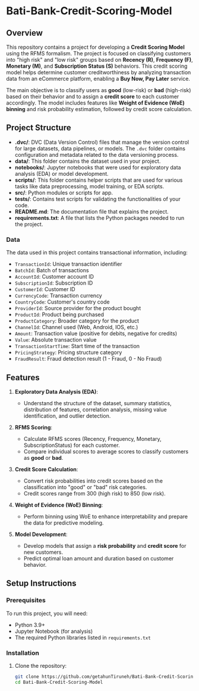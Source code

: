 # Bati-Bank-Credit-Scoring-Model

## Overview
This repository contains a project for developing a **Credit Scoring Model** using the RFMS formalism. The project is focused on classifying customers into "high risk" and "low risk" groups based on **Recency (R)**, **Frequency (F)**, **Monetary (M)**, and **Subscription Status (S)** behaviors. This credit scoring model helps determine customer creditworthiness by analyzing transaction data from an eCommerce platform, enabling a **Buy Now, Pay Later** service.

The main objective is to classify users as **good** (low-risk) or **bad** (high-risk) based on their behavior and to assign a **credit score** to each customer accordingly. The model includes features like **Weight of Evidence (WoE) binning** and risk probability estimation, followed by credit score calculation.

## Project Structure

- **.dvc/**: DVC (Data Version Control) files that manage the version control for large datasets, data pipelines, or models. The `.dvc` folder contains configuration and metadata related to the data versioning process.
- **data/**: This folder contains the dataset used in your project.
- **notebooks/**: Jupyter notebooks that were used for exploratory data analysis (EDA) or model development.
- **scripts/**: This folder contains helper scripts that are used for various tasks like data preprocessing, model training, or EDA scripts.
- **src/**: Python modules or scripts for app.
- **tests/**: Contains test scripts for validating the functionalities of your code.
- **README.md**: The documentation file that explains the project.
- **requirements.txt**: A file that lists the Python packages needed to run the project.

### Data
The data used in this project contains transactional information, including:
- `TransactionId`: Unique transaction identifier
- `BatchId`: Batch of transactions
- `AccountId`: Customer account ID
- `SubscriptionId`: Subscription ID
- `CustomerId`: Customer ID
- `CurrencyCode`: Transaction currency
- `CountryCode`: Customer's country code
- `ProviderId`: Source provider for the product bought
- `ProductId`: Product being purchased
- `ProductCategory`: Broader category for the product
- `ChannelId`: Channel used (Web, Android, IOS, etc.)
- `Amount`: Transaction value (positive for debits, negative for credits)
- `Value`: Absolute transaction value
- `TransactionStartTime`: Start time of the transaction
- `PricingStrategy`: Pricing structure category
- `FraudResult`: Fraud detection result (1 - Fraud, 0 - No Fraud)

## Features
1. **Exploratory Data Analysis (EDA)**:
   - Understand the structure of the dataset, summary statistics, distribution of features, correlation analysis, missing value identification, and outlier detection.

2. **RFMS Scoring**:
   - Calculate RFMS scores (Recency, Frequency, Monetary, SubscriptionStatus) for each customer.
   - Compare individual scores to average scores to classify customers as **good** or **bad**.

3. **Credit Score Calculation**:
   - Convert risk probabilities into credit scores based on the classification into "good" or "bad" risk categories.
   - Credit scores range from 300 (high risk) to 850 (low risk).

4. **Weight of Evidence (WoE) Binning**:
   - Perform binning using WoE to enhance interpretability and prepare the data for predictive modeling.

5. **Model Development**:
   - Develop models that assign a **risk probability** and **credit score** for new customers.
   - Predict optimal loan amount and duration based on customer behavior.

## Setup Instructions

### Prerequisites
To run this project, you will need:
- Python 3.9+
- Jupyter Notebook (for analysis)
- The required Python libraries listed in `requirements.txt`

### Installation
1. Clone the repository:
   ```bash
   git clone https://github.com/getahunTiruneh/Bati-Bank-Credit-Scoring-Model.git
   cd Bati-Bank-Credit-Scoring-Model

